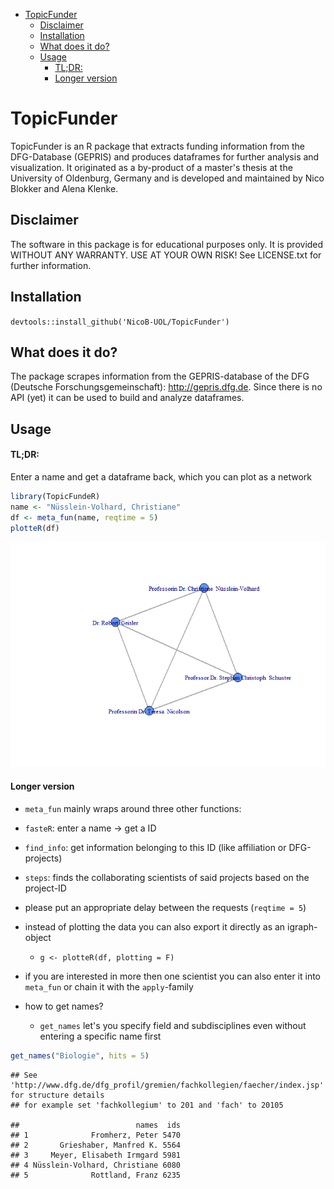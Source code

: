 
-   [TopicFunder](#topicfunder)
    -   [Disclaimer](#disclaimer)
    -   [Installation](#installation)
    -   [What does it do?](#what-does-it-do)
    -   [Usage](#usage)
        -   [TL;DR:](#tldr)
        -   [Longer version](#longer-version)

TopicFunder
===========

TopicFunder is an R package that extracts funding information from the DFG-Database (GEPRIS) and produces dataframes for further analysis and visualization. It originated as a by-product of a master's thesis at the University of Oldenburg, Germany and is developed and maintained by Nico Blokker and Alena Klenke.

Disclaimer
----------

The software in this package is for educational purposes only. It is provided WITHOUT ANY WARRANTY. USE AT YOUR OWN RISK! See LICENSE.txt for further information.

Installation
------------

`devtools::install_github('NicoB-UOL/TopicFunder')`

What does it do?
----------------

The package scrapes information from the GEPRIS-database of the DFG (Deutsche Forschungsgemeinschaft): <http://gepris.dfg.de>. Since there is no API (yet) it can be used to build and analyze dataframes.

Usage
-----

#### TL;DR:

Enter a name and get a dataframe back, which you can plot as a network

``` r
library(TopicFundeR)
name <- "Nüsslein-Volhard, Christiane"
df <- meta_fun(name, reqtime = 5)
plotteR(df)
```

![](readme_files/figure-markdown_github/unnamed-chunk-1-1.png)

#### Longer version

-   `meta_fun` mainly wraps around three other functions:
-   `fasteR`: enter a name -&gt; get a ID
-   `find_info`: get information belonging to this ID (like affiliation or DFG-projects)
-   `steps`: finds the collaborating scientists of said projects based on the project-ID
-   please put an appropriate delay between the requests (`reqtime = 5`)

-   instead of plotting the data you can also export it directly as an igraph-object
    -   `g <- plotteR(df, plotting = F)`
-   if you are interested in more then one scientist you can also enter it into `meta_fun` or chain it with the `apply`-family

-   how to get names?
    -   `get_names` let's you specify field and subdisciplines even without entering a specific name first

``` r
get_names("Biologie", hits = 5)
```

    ## See 'http://www.dfg.de/dfg_profil/gremien/fachkollegien/faecher/index.jsp' for structure details
    ## for example set 'fachkollegium' to 201 and 'fach' to 20105

    ##                          names  ids
    ## 1              Fromherz, Peter 5470
    ## 2       Grieshaber, Manfred K. 5564
    ## 3     Meyer, Elisabeth Irmgard 5981
    ## 4 Nüsslein-Volhard, Christiane 6080
    ## 5              Rottland, Franz 6235
